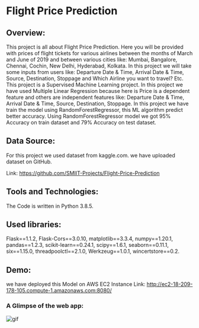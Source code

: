 # Flight Price Prediction
## Overview: 
This project is all about Flight Price Prediction. Here you will be provided with prices of flight tickets for various airlines between the months of March and June of 2019 and between various cities like: Mumbai, Bangalore, Chennai, Cochin, New Delhi, Hyderabad, Kolkata. In this project we will take some inputs from users like: Departure Date & Time, Arrival Date & Time, Source, Destination, Stoppage and Which Airline you want to travel? Etc. This project is a Supervised Machine Learning project. In this project we have used Multiple Linear Regression because here is Price is a dependent feature and others are independent features like: Departure Date & Time, Arrival Date & Time, Source, Destination, Stoppage. In this project we have train the model using RandomForestRegressor, this ML algorithm predict better accuracy. Using RandomForestRegressor model we got 95% Accuracy on train dataset and 79% Accuracy on test dataset.

## Data Source:
For this project we used dataset from kaggle.com. we have uploaded dataset on GitHub.

Link: https://github.com/SMIIT-Projects/Flight-Price-Prediction

## Tools and Technologies:
The Code is written in Python 3.8.5. 

## Used libraries:
Flask==1.1.2, Flask-Cors==3.0.10, matplotlib==3.3.4, numpy==1.20.1, pandas==1.2.3, scikit-learn==0.24.1, scipy==1.6.1, seaborn==0.11.1, six==1.15.0, threadpoolctl==2.1.0, Werkzeug==1.0.1, wincertstore==0.2.

## Demo:

we have deployed this Model on AWS EC2 Instance 
Link: http://ec2-18-209-178-105.compute-1.amazonaws.com:8080/

### A Glimpse of the web app:
![gif](https://user-images.githubusercontent.com/80674012/111631089-05ee5f00-8819-11eb-8703-0763180e29a9.gif)











